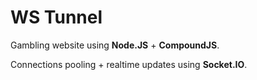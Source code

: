 # WS Tunnel

Gambling website using **Node.JS** + **CompoundJS**.

Connections pooling + realtime updates using **Socket.IO**.
